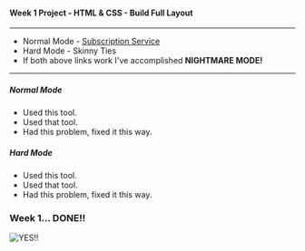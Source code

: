 #### Week 1 Project - HTML & CSS - Build Full Layout
---
* Normal Mode - [Subscription Service](https://github.com/jjrajani/w1-Project/blob/master/index.html)
* Hard Mode - Skinny Ties
* If both above links work I've accomplished **NIGHTMARE MODE!**
---

##### Normal Mode
* Used this tool.
* Used that tool.
* Had this problem, fixed it this way.

##### Hard Mode
* Used this tool.
* Used that tool.
* Had this problem, fixed it this way.


### Week 1... DONE!!

![YES!!](http://66.media.tumblr.com/e2bc5115ad1c3711d301bd2c032c9f09/tumblr_mlz71pM6fE1rcy99do1_r1_500.gif)